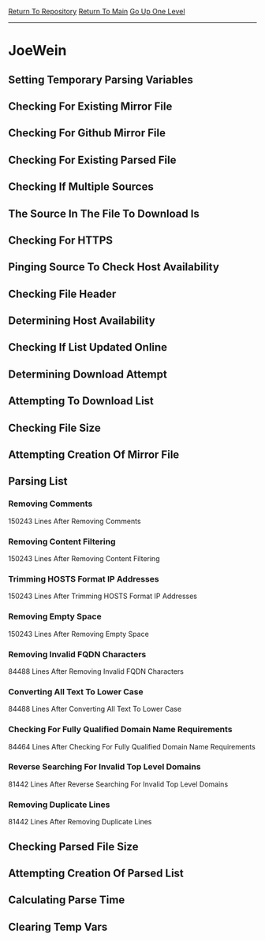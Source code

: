 [Return To Repository](https://github.com/deathbybandaid/piholeparser/)
[Return To Main](https://github.com/deathbybandaid/piholeparser/blob/master/RecentRunLogs/Mainlog.md)
[Go Up One Level](https://github.com/deathbybandaid/piholeparser/blob/master/RecentRunLogs/TopLevelScripts/30-Processing-External-Blacklists.md)
____________________________________
# JoeWein
## Setting Temporary Parsing Variables
## Checking For Existing Mirror File
## Checking For Github Mirror File
## Checking For Existing Parsed File
## Checking If Multiple Sources
## The Source In The File To Download Is
## Checking For HTTPS
## Pinging Source To Check Host Availability
## Checking File Header
## Determining Host Availability
## Checking If List Updated Online
## Determining Download Attempt
## Attempting To Download List
## Checking File Size
## Attempting Creation Of Mirror File
## Parsing List
### Removing Comments
150243 Lines After Removing Comments
### Removing Content Filtering
150243 Lines After Removing Content Filtering
### Trimming HOSTS Format IP Addresses
150243 Lines After Trimming HOSTS Format IP Addresses
### Removing Empty Space
150243 Lines After Removing Empty Space
### Removing Invalid FQDN Characters
84488 Lines After Removing Invalid FQDN Characters
### Converting All Text To Lower Case
84488 Lines After Converting All Text To Lower Case
### Checking For Fully Qualified Domain Name Requirements
84464 Lines After Checking For Fully Qualified Domain Name Requirements
### Reverse Searching For Invalid Top Level Domains
81442 Lines After Reverse Searching For Invalid Top Level Domains
### Removing Duplicate Lines
81442 Lines After Removing Duplicate Lines
## Checking Parsed File Size
## Attempting Creation Of Parsed List
## Calculating Parse Time
## Clearing Temp Vars
